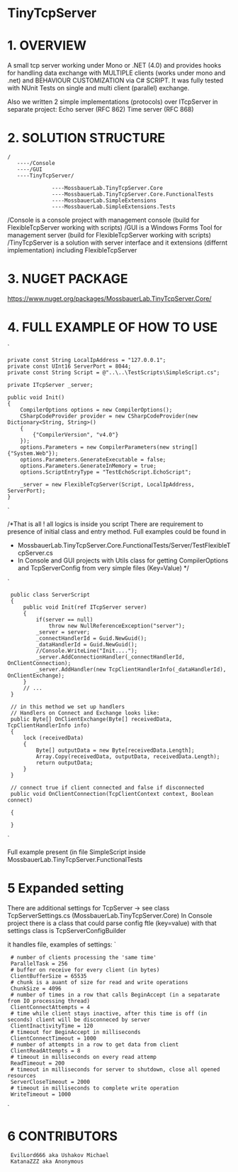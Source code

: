 # TinyTcpServer

# 1. OVERVIEW
A small tcp server working under Mono or .NET (4.0) and provides hooks for handling data exchange with MULTIPLE clients (works under mono and .net) and BEHAVIOUR CUSTOMIZATION via C# SCRIPT.
It was fully tested with NUnit Tests on single and multi client (parallel) exchange.

Also we written 2 simple implementations (protocols) over ITcpServer in separate project:
Echo server (RFC 862)
Time server (RFC 868)

# 2. SOLUTION STRUCTURE

    /   
       ----/Console
       ----/GUI
       ----TinyTcpServer/

                  ----MossbauerLab.TinyTcpServer.Core
                  ----MossbauerLab.TinyTcpServer.Core.FunctionalTests
                  ----MossbauerLab.SimpleExtensions
                  ----MossbauerLab.SimpleExtensions.Tests
                  
/Console is a console project with management console (build for FlexibleTcpServer working with scripts)
/GUI is a Windows Forms Tool for management server (build for FlexibleTcpServer working with scripts)
/TinyTcpServer is a solution with server interface and it extensions (differnt implementation) including FlexibleTcpServer

# 3. NUGET PACKAGE
https://www.nuget.org/packages/MossbauerLab.TinyTcpServer.Core/

# 4. FULL EXAMPLE OF HOW TO USE
`

    private const String LocalIpAddress = "127.0.0.1"; 
    private const UInt16 ServerPort = 8044;   
    private const String Script = @"..\..\TestScripts\SimpleScript.cs";
        
    private ITcpServer _server;

    public void Init()
    {
        CompilerOptions options = new CompilerOptions();
        CSharpCodeProvider provider = new CSharpCodeProvider(new Dictionary<String, String>()
        {
            {"CompilerVersion", "v4.0"}
        });
        options.Parameters = new CompilerParameters(new string[] {"System.Web"});
        options.Parameters.GenerateExecutable = false;
        options.Parameters.GenerateInMemory = true;
        options.ScriptEntryType = "TestEchoScript.EchoScript";
        
        _server = new FlexibleTcpServer(Script, LocalIpAddress, ServerPort);    
    }
`

/*That is all ! all logics is inside you script
There are requirement to presence of initial class and entry method. Full examples could be found in
- MossbauerLab.TinyTcpServer.Core.FunctionalTests/Server/TestFlexibleTcpServer.cs
- In Console and GUI projects with Utils class for getting CompilerOptions and TcpServerConfig from very simple files (Key=Value)
*/

`

     public class ServerScript
     {
         public void Init(ref ITcpServer server)
         {
             if(server == null)
                 throw new NullReferenceException("server");
             _server = server;
             _connectHandlerId = Guid.NewGuid();
             _dataHandlerId = Guid.NewGuid();
             //Console.WriteLine("Init....");
             _server.AddConnectionHandler(_connectHandlerId, OnClientConnection);
             _server.AddHandler(new TcpClientHandlerInfo(_dataHandlerId), OnClientExchange);
         }
         // ...
     }
 
     // in this method we set up handlers
     // Handlers on Connect and Exchange looks like:
     public Byte[] OnClientExchange(Byte[] receivedData, TcpClientHandlerInfo info)
     {
         lock (receivedData)
         {
             Byte[] outputData = new Byte[receivedData.Length];
             Array.Copy(receivedData, outputData, receivedData.Length);
             return outputData;
         }
     }
     
     // connect true if client connected and false if disconnected 
     public void OnClientConnection(TcpClientContext context, Boolean connect)  
     
     {
            
     }
 `
 
 Full example present (in file SimpleScript inside MossbauerLab.TinyTcpServer.FunctionalTests
 
 # 5 Expanded setting
 There are additional settings for TcpServer -> see class TcpServerSettings.cs (MossbauerLab.TinyTcpServer.Core)
 In Console project there is a class that could parse config ftle (key=value) with that settings class is TcpServerConfigBuilder
 
 it handles file, examples of settings:
 `
 
     # number of clients processing the 'same time'
     ParallelTask = 256
     # buffer on receive for every client (in bytes)
     ClientBufferSize = 65535
     # chunk is a auant of size for read and write operations
     ChunkSize = 4096
     # number of times in a row that calls BeginAccept (in a sepatarate from IO processing thread)
     ClientConnectAttempts = 4
     # time while client stays inactive, after this time is off (in seconds) client will be disconneced by server
     ClientInactivityTime = 120
     # timeout for BeginAccept in milliseconds
     ClientConnectTimeout = 1000
     # number of attempts in a row to get data from client
     ClientReadAttempts = 8
     # timeout in milliseconds on every read attemp 
     ReadTimeout = 200
     # timeout in milliseconds for server to shutdown, close all opened resources
     ServerCloseTimeout = 2000
     # timeout in milliseconds to complete write operation
     WriteTimeout = 1000 
`
 # 6 CONTRIBUTORS
     EvilLord666 aka Ushakov Michael
     KatanaZZZ aka Anonymous
